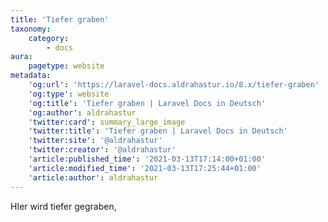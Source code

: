 ```yaml
---
title: 'Tiefer graben'
taxonomy:
    category:
        - docs
aura:
    pagetype: website
metadata:
    'og:url': 'https://laravel-docs.aldrahastur.io/8.x/tiefer-graben'
    'og:type': website
    'og:title': 'Tiefer graben | Laravel Docs in Deutsch'
    'og:author': aldrahastur
    'twitter:card': summary_large_image
    'twitter:title': 'Tiefer graben | Laravel Docs in Deutsch'
    'twitter:site': '@aldrahastur'
    'twitter:creator': '@aldrahastur'
    'article:published_time': '2021-03-13T17:14:00+01:00'
    'article:modified_time': '2021-03-13T17:25:44+01:00'
    'article:author': aldrahastur
---
```


HIer wird tiefer gegraben,